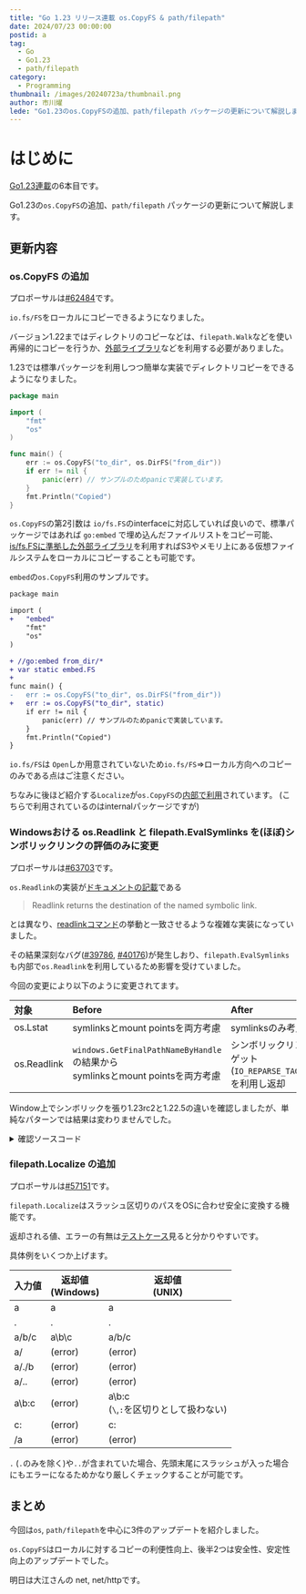 ```yaml
---
title: "Go 1.23 リリース連載 os.CopyFS & path/filepath"
date: 2024/07/23 00:00:00
postid: a
tag:
  - Go
  - Go1.23
  - path/filepath
category:
  - Programming
thumbnail: /images/20240723a/thumbnail.png
author: 市川燿
lede: "Go1.23のos.CopyFSの追加、path/filepath パッケージの更新について解説します。"
---
```


# はじめに

[Go1.23連載](/articles/20240716a/)の6本目です。

Go1.23の`os.CopyFS`の追加、`path/filepath` パッケージの更新について解説します。

## 更新内容

### os.CopyFS の追加

プロポーサルは[#62484](https://github.com/golang/go/issues/62484)です。

`io.fs/FS`をローカルにコピーできるようになりました。

バージョン1.22まではディレクトリのコピーなどは、`filepath.Walk`などを使い再帰的にコピーを行うか、[外部ライブラリ](https://github.com/otiai10/copy)などを利用する必要がありました。

1.23では標準パッケージを利用しつつ簡単な実装でディレクトリコピーをできるようになりました。

```go main.go
package main

import (
	"fmt"
	"os"
)

func main() {
	err := os.CopyFS("to_dir", os.DirFS("from_dir"))
	if err != nil {
		panic(err) // サンプルのためpanicで実装しています。
	}
	fmt.Println("Copied")
}
```

`os.CopyFS`の第2引数は `io/fs.FS`のinterfaceに対応していれば良いので、標準パッケージではあれば `go:embed` で埋め込んだファイルリストをコピー可能、[is/fs.FSに準拠した外部ライブラリ](https://github.com/search?q=io%2Ffs+language%3AGo+&type=repositories&s=stars&o=desc)を利用すればS3やメモリ上にある仮想ファイルシステムをローカルにコピーすることも可能です。

`embed`の`os.CopyFS`利用のサンプルです。

```diff main.go
package main

import (
+	"embed"
	"fmt"
	"os"
)

+ //go:embed from_dir/*
+ var static embed.FS
+
func main() {
-	err := os.CopyFS("to_dir", os.DirFS("from_dir"))
+	err := os.CopyFS("to_dir", static)
	if err != nil {
		panic(err) // サンプルのためpanicで実装しています。
	}
	fmt.Println("Copied")
}
```

`io.fs/FS`は `Open`しか用意されていないため`io.fs/FS`=>ローカル方向へのコピーのみである点はご注意ください。

ちなみに後ほど紹介する`Localize`が`os.CopyFS`の[内部で利用](https://github.com/golang/go/blob/30b6fd60a63c738c2736e83b6a6886a032e6f269/src/os/dir.go#L152)されています。
(こちらで利用されているのはinternalパッケージですが)

### Windowsおける os.Readlink と filepath.EvalSymlinks を(ほぼ)シンボリックリンクの評価のみに変更

プロポーサルは[#63703](https://github.com/golang/go/issues/63703)です。

`os.Readlink`の実装が[ドキュメントの記載](https://pkg.go.dev/os#Readlink)である

> Readlink returns the destination of the named symbolic link.

とは異なり、[readlinkコマンド](https://pubs.opengroup.org/onlinepubs/9699919799/functions/readlink.html)の挙動と一致させるような複雑な実装になっていました。

その結果深刻なバグ([#39786](https://github.com/golang/go/issues/39786), [#40176](https://github.com/golang/go/issues/40176))が発生しおり、`filepath.EvalSymlinks` も内部で`os.Readlink`を利用しているため影響を受けていました。

今回の変更により以下のように変更されてます。

|対象|Before|After|
|:-|:-|:-|
|os.Lstat|symlinksとmount pointsを両方考慮|symlinksのみ考慮|
|os.Readlink|`windows.GetFinalPathNameByHandle`の結果から<br>symlinksとmount pointsを両方考慮|シンボリックリンクのターゲット<br>(`IO_REPARSE_TAG_SYMLINK`)を利用し返却

Window上でシンボリックを張り1.23rc2と1.22.5の違いを確認しましたが、単純なパターンでは結果は変わりませんでした。

<details><summary>確認ソースコード</summary>

<details><summary>シンボリックリンク準備コマンド</summary>

```sh cmd
C:\gotest>type nul > ori.txt
C:\gotest>mkdir oridir
C:\gotest>mklink sym.txt ori.txt
sym.txt <<===>> ori.txt のシンボリック リンクが作成されました
C:\gotest>mklink /D symdir oridir
symdir <<===>> oridir のシンボリック リンクが作成されました
C:\gotest>
```
</details>

```go main.go
package main

import (
	"fmt"
	"os"
	"path/filepath"
)

func main() {
	fmt.Println(os.Readlink(`C:\gotest\ori.txt`))           //  readlink C:\gotest\ori.txt: The file or directory is not a reparse point.
	fmt.Println(os.Readlink(`C:\gotest\sym.txt`))           // ori.txt <nil>
	fmt.Println(filepath.EvalSymlinks(`C:\gotest\sym.txt`)) // C:\gotest\ori.txt <nil>
	fmt.Println(filepath.EvalSymlinks(`C:\gotest\ori.txt`)) // C:\gotest\ori.txt <nil>
	fmt.Println(os.Readlink(`C:\gotest\oridir`))            // readlink C:\gotest\oridir: The file or directory is not a reparse point.
	fmt.Println(os.Readlink(`C:\gotest\symdir`))            // oridir <nil>
	fmt.Println(filepath.EvalSymlinks(`C:\gotest\oridir`))  // C:\gotest\oridir <nil>
	fmt.Println(filepath.EvalSymlinks(`C:\gotest\symdir`))  // C:\gotest\oridir <nil>
}
```
</details>

### filepath.Localize の追加

プロポーサルは[#57151](https://github.com/golang/go/issues/57151)です。

`filepath.Localize`はスラッシュ区切りのパスをOSに合わせ安全に変換する機能です。

返却される値、エラーの有無は[テストケース](https://github.com/golang/go/blob/30b6fd60a63c738c2736e83b6a6886a032e6f269/src/path/filepath/path_test.go#L244-L279)見ると分かりやすいです。

具体例をいくつか上げます。

|入力値|返却値<br>(Windows)|返却値<br>(UNIX)|
|-|-|-|
|a|a|a|
|.|.|.|
|a/b/c|a\b\c|a/b/c|
|a/|(error)|(error)|
|a/./b|(error)|(error)|
|a/..|(error)|(error)|
|a\b:c|(error)|a\b:c<br>(`\`,`:`を区切りとして扱わない)|
|c:|(error)|c:|
|/a|(error)|(error)|

`.` (`.`のみを除く)や`..`が含まれていた場合、先頭末尾にスラッシュが入った場合にもエラーになるためかなり厳しくチェックすることが可能です。

## まとめ

今回は`os`, `path/filepath`を中心に3件のアップデートを紹介しました。

`os.CopyFS`はローカルに対するコピーの利便性向上、後半2つは安全性、安定性向上のアップデートでした。

明日は大江さんの net, net/httpです。
